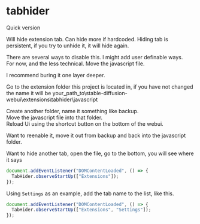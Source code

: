 # tabhider  
Quick version

Will hide extension tab. Can hide more if hardcoded. 
Hiding tab is persistent, if you try to unhide it, it will hide again.  

There are several ways to disable this. I might add user definable ways.  
For now, and the less technical. Move the javascript file.  

I recommend buring it one layer deeper.  

Go to the extension folder this project is located in, if you have not changed the name it will be
your_path_to\stable-diffusion-webui\extensions\tabhider\javascript  

Create another folder, name it something like backup.  
Move the javascript file into that folder.  
Reload Ui using the shortcut button on the bottom of the webui.  

Want to reenable it, move it out from backup and back into the javascript folder.  

Want to hide another tab, open the file, go to the bottom, you will see where it says
```javascript
document.addEventListener("DOMContentLoaded", () => {
  TabHider.observeStartUp(["Extensions"]);
});
```

Using `Settings` as an example, add the tab name to the list, like this.

```javascript
document.addEventListener("DOMContentLoaded", () => {
  TabHider.observeStartUp(["Extensions", "Settings"]);
});
```
